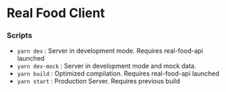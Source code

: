 # Real Food Client

### Scripts

- `yarn dev` : Server in development mode. Requires real-food-api launched
- `yarn dev-mock` : Server in development mode and mock data.
- `yarn build` : Optimized compilation. Requires real-food-api launched
- `yarn start` : Production Server. Requires previous build

